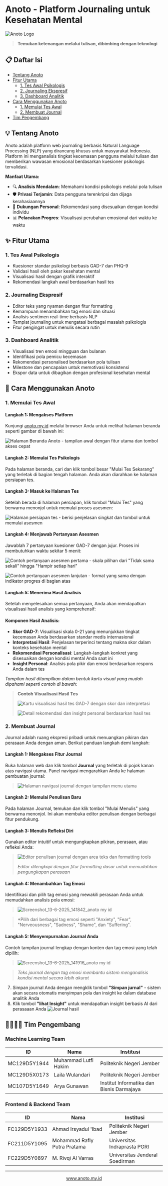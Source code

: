 # Anoto - Platform Journaling untuk Kesehatan Mental

![Anoto Logo](/profile/logo_anoto.svg)

> **Temukan ketenangan melalui tulisan, dibimbing dengan teknologi**


## 📋 Daftar Isi
- [Tentang Anoto](#-tentang-anoto)
- [Fitur Utama](#-fitur-utama)
  - [1. Tes Awal Psikologis](#1-tes-awal-psikologis)
  - [2. Journaling Ekspresif](#2-journaling-ekspresif)
  - [3. Dashboard Analitik](#3-dashboard-analitik)
- [Cara Menggunakan Anoto](#-cara-menggunakan-anoto)
  - [1. Memulai Tes Awal](#1-memulai-tes-awal)
  - [2. Membuat Journal](#2-membuat-journal)
- [Tim Pengembang](#-tim-pengembang)


## 💡 Tentang Anoto

Anoto adalah platform web journaling berbasis Natural Language Processing (NLP) yang dirancang khusus untuk masyarakat Indonesia. Platform ini menganalisis tingkat kecemasan pengguna melalui tulisan dan memberikan wawasan emosional berdasarkan kuesioner psikologis tervalidasi.

**Manfaat Utama:**
- 🔍 **Analisis Mendalam**: Memahami kondisi psikologis melalui pola tulisan
- 🛡️ **Privasi Terjamin**: Data pengguna terenkripsi dan dijaga kerahasiaannya
- 💬 **Dukungan Personal**: Rekomendasi yang disesuaikan dengan kondisi individu
- 📊 **Pelacakan Progres**: Visualisasi perubahan emosional dari waktu ke waktu


## ✨ Fitur Utama

### 1. **Tes Awal Psikologis**
   - Kuesioner standar psikologi berbasis GAD-7 dan PHQ-9
   - Validasi hasil oleh pakar kesehatan mental
   - Visualisasi hasil dengan grafik interaktif
   - Rekomendasi langkah awal berdasarkan hasil tes

### 2. **Journaling Ekspresif**
   - Editor teks yang nyaman dengan fitur formatting
   - Kemampuan menambahkan tag emosi dan situasi
   - Analisis sentimen real-time berbasis NLP
   - Templat journaling untuk mengatasi berbagai masalah psikologis
   - Fitur pengingat untuk menulis secara rutin

### 3. **Dashboard Analitik**
   - Visualisasi tren emosi mingguan dan bulanan
   - Identifikasi pola pemicu kecemasan
   - Rekomendasi personalised berdasarkan pola tulisan
   - Milestone dan pencapaian untuk memotivasi konsistensi
   - Ekspor data untuk dibagikan dengan profesional kesehatan mental

## 📝 Cara Menggunakan Anoto

### 1. Memulai Tes Awal

#### Langkah 1: Mengakses Platform
Kunjungi [anoto.my.id](https://anoto.my.id) melalui browser Anda untuk melihat halaman beranda seperti gambar di bawah ini:

![Halaman Beranda Anoto - tampilan awal dengan fitur utama dan tombol akses cepat](/profile/Home.svg)

#### Langkah 2: Memulai Tes Psikologis
Pada halaman beranda, cari dan klik tombol besar "Mulai Tes Sekarang" yang terletak di bagian tengah halaman. Anda akan diarahkan ke halaman persiapan tes.

#### Langkah 3: Masuk ke Halaman Tes
Setelah berada di halaman persiapan, klik tombol "Mulai Tes" yang berwarna menonjol untuk memulai proses asesmen:

![Halaman persiapan tes - berisi penjelasan singkat dan tombol untuk memulai asesmen](/profile/Test.svg)

#### Langkah 4: Menjawab Pertanyaan Asesmen
Jawablah 7 pertanyaan kuesioner GAD-7 dengan jujur. Proses ini membutuhkan waktu sekitar 5 menit:

![Contoh pertanyaan asesmen pertama - skala pilihan dari "Tidak sama sekali" hingga "Hampir setiap hari"](/profile/isi.svg)

![Contoh pertanyaan asesmen lanjutan - format yang sama dengan indikator progres di bagian atas](/profile/isi2.svg)

#### Langkah 5: Menerima Hasil Analisis 

Setelah menyelesaikan semua pertanyaan, Anda akan mendapatkan visualisasi hasil analisis yang komprehensif:

<div class="result-analysis">
  <h4>Komponen Hasil Analisis:</h4>
  
  <ul>
    <li><strong>Skor GAD-7</strong>: Visualisasi skala 0-21 yang menunjukkan tingkat kecemasan Anda berdasarkan standar medis internasional</li>
    <li><strong>Interpretasi Hasil</strong>: Penjelasan terperinci tentang makna skor dalam konteks kesehatan mental</li>
    <li><strong>Rekomendasi Personalisasi</strong>: Langkah-langkah konkret yang disesuaikan dengan kondisi mental Anda saat ini</li>
    <li><strong>Insight Personal</strong>: Analisis pola pikir dan emosi berdasarkan respons Anda dalam tes</li>
  </ul>
  
  <p><em>Tampilan hasil ditampilkan dalam bentuk kartu visual yang mudah dipahami seperti contoh di bawah:</em></p>
</div>

> **Contoh Visualisasi Hasil Tes**
>
> ![Kartu visualisasi hasil tes GAD-7 dengan skor dan interpretasi](/profile/HasilInsightCard.svg)
>
> ![Detail rekomendasi dan insight personal berdasarkan hasil tes](/profile/HasilInsightCard2.svg)


### 2. Membuat Journal

Journal adalah ruang ekspresi pribadi untuk menuangkan pikiran dan perasaan Anda dengan aman. Berikut panduan langkah demi langkah:

#### Langkah 1: Mengakses Fitur Journal 
Buka halaman web dan klik tombol **Journal** yang terletak di pojok kanan atas navigasi utama. Panel navigasi mengarahkan Anda ke halaman pembuatan journal:

> ![Halaman navigasi journal dengan tampilan menu utama](/profile/Jurnal.svg)

#### Langkah 2: Memulai Penulisan Baru 
Pada halaman Journal, temukan dan klik tombol "Mulai Menulis" yang berwarna menonjol. Ini akan membuka editor penulisan dengan berbagai fitur pendukung.

#### Langkah 3: Menulis Refleksi Diri 
Gunakan editor intuitif untuk mengungkapkan pikiran, perasaan, atau refleksi Anda:

> ![Editor penulisan journal dengan area teks dan formatting tools](/profile/Jurnal-isi.svg)
>
> *Editor dilengkapi dengan fitur formatting dasar untuk memudahkan pengungkapan perasaan*

#### Langkah 4: Menambahkan Tag Emosi 
Identifikasi dan pilih tag emosi yang mewakili perasaan Anda untuk memudahkan analisis pola emosi:

>  ![Screenshot_13-6-2025_141842_anoto my id](https://github.com/user-attachments/assets/7ec95328-7dd9-44a7-b87e-a7ae31c74439)
>

>
> *Pilih dari berbagai tag emosi seperti "Anxiety", "Fear", "Nerveousness", "Sadness", "Shame", dan "Suffering".

#### Langkah 5: Menyempurnakan Journal Anda 
Contoh tampilan journal lengkap dengan konten dan tag emosi yang telah dipilih:

> ![Screenshot_13-6-2025_141916_anoto my id](https://github.com/user-attachments/assets/b962a291-d34b-42a9-920c-3321bbebe317)

>
> *Teks journal dengan tag emosi membantu sistem menganalisis kondisi mental secara lebih akurat*

7. Simpan journal Anda dengan mengklik tombol **"Simpan jurnal"** - sistem akan secara otomatis menyimpan pola dan insight ke dalam database analitik Anda
6. Klik tombol **"lihat Insight"** untuk mendapatkan insight berbasis AI dari perasaaan Anda
![Journal hasil](/profile/Jurnal-hasil.svg)





## 👨‍👩‍👧‍👦 Tim Pengembang 

### Machine Learning Team
| ID | Nama | Institusi |
|---------|------------------------|----------------------------------|
| MC129D5Y1944 | Muhammad Lutfi Hakim | Politeknik Negeri Jember |
| MC129D5X0173 | Laila Wulandari | Politeknik Negeri Jember |
| MC107D5Y1649 | Arya Gunawan | Institut Informatika dan Bisnis Darmajaya |

### Frontend & Backend Team
| ID | Nama | Institusi |
|---------|------------------------|----------------------------------|
| FC129D5Y1933 | Ahmad Irsyadul 'Ibad | Politeknik Negeri Jember |
| FC211D5Y1095 | Mohammad Rafly Putra Pratama | Universitas Indraprasta PGRI |
| FC229D5Y0897 | M. Rivqi Al Varras | Universitas Jenderal Soedirman |


---


<p align="center"><a href="https://anoto.my.id">www.anoto.my.id</a></p>
